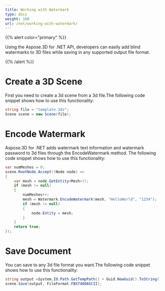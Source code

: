 ```yaml
---
title: Working with Watermark
type: docs
weight: 160
url: /net/working-with-watermark/
---
```


{{% alert color="primary" %}} 

Using the Aspose.3D for .NET API, developers can easily add blind watermarks to 3D files while saving in any supported output file format.

{{% /alert %}} 
# **Create a 3D Scene**
First you need to create a 3d scene from a 3d file.The following code snippet shows how to use this functionality:
```cs
string file = "template.3ds";
Scene scene = new Scene(file);
```

# **Encode Watermark**
Aspose.3D for .NET adds watermark text information and watermark password to 3d files through the EncodeWatermark method. The following code snippet shows how to use this functionality:
```cs
var numMeshes = 0;
scene.RootNode.Accept((Node node) =>
{
    var mesh = node.GetEntity<Mesh>();
    if (mesh != null)
    {
        numMeshes++;
        mesh = Watermark.EncodeWatermark(mesh, "HelloWorld", "1234");
        if (mesh != null)
        {
            node.Entity = mesh;
        }
    }
    return true;
});
```

# **Save Document**
You can save to any 3d file format you want.The following code snippet shows how to use this functionality:
```cs
string output =System.IO.Path.GetTempPath() + Guid.NewGuid().ToString() + ".fbx";
scene.Save(output, FileFormat.FBX7400ASCII);
```